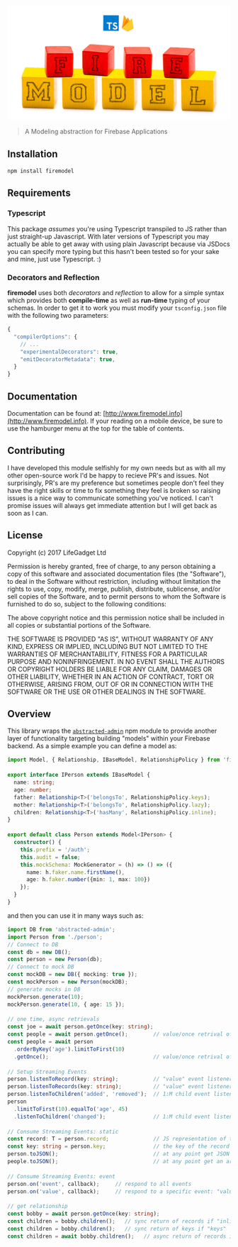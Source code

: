 ![logo](docs/images/logo.jpg)

> A Modeling abstraction for Firebase Applications

## Installation

```sh
npm install firemodel
```

## Requirements

### Typescript

This package _assumes_ you're using Typescript transpiled to JS rather than just straight-up Javascript. With later versions of Typescript you may actually be able to get away with using plain Javascript because via JSDocs you can specify more typing but this hasn't been tested so for your sake and mine, just use Typescript. :) 

### Decorators and Reflection

**firemodel** uses both _decorators_ and _reflection_ to allow for a simple syntax which provides both **compile-time** as well as **run-time** typing of your schemas. In order to get it to work you must modify your `tsconfig.json` file with the following two parameters:

```ts
{
  "compilerOptions": {
    // ...
    "experimentalDecorators": true,
    "emitDecoratorMetadata": true,
  }
}
```

## Documentation

Documentation can be found at: [http://www.firemodel.info](http://www.firemodel.info). If your reading on a mobile device, be sure to use the hamburger menu at the top for the table of contents.

## Contributing 

I have developed this module selfishly for my own needs but as with all my other open-source work I'd be happy to recieve PR's and issues. Not surprisingly, PR's are my preference but sometimes people don't feel they have the right skills or time to fix something they feel is broken so raising issues is a nice way to communicate something you've noticed. I can't promise issues will always get immediate attention but I will get back as soon as I can.

## License

Copyright (c) 2017 LifeGadget Ltd

Permission is hereby granted, free of charge, to any person obtaining a copy of
this software and associated documentation files (the "Software"), to deal in
the Software without restriction, including without limitation the rights to
use, copy, modify, merge, publish, distribute, sublicense, and/or sell copies
of the Software, and to permit persons to whom the Software is furnished to do
so, subject to the following conditions:

The above copyright notice and this permission notice shall be included in all
copies or substantial portions of the Software.

THE SOFTWARE IS PROVIDED "AS IS", WITHOUT WARRANTY OF ANY KIND, EXPRESS OR
IMPLIED, INCLUDING BUT NOT LIMITED TO THE WARRANTIES OF MERCHANTABILITY,
FITNESS FOR A PARTICULAR PURPOSE AND NONINFRINGEMENT. IN NO EVENT SHALL THE
AUTHORS OR COPYRIGHT HOLDERS BE LIABLE FOR ANY CLAIM, DAMAGES OR OTHER
LIABILITY, WHETHER IN AN ACTION OF CONTRACT, TORT OR OTHERWISE, ARISING FROM,
OUT OF OR IN CONNECTION WITH THE SOFTWARE OR THE USE OR OTHER DEALINGS IN THE
SOFTWARE.

## Overview

This library wraps the [`abstracted-admin`](https://www.abstracted-admin.com/) npm module to provide another layer of functionality targeting building "models" within your Firebase backend. As a simple example you can define a model as: 

```ts
import Model, { Relationship, IBaseModel, RelationshipPolicy } from 'firemodel';

export interface IPerson extends IBaseModel {
  name: string;
  age: number;
  father: Relationship<T>('belongsTo', RelationshipPolicy.keys);
  mother: Relationship<T>('belongsTo', RelationshipPolicy.lazy);
  children: Relationship<T>('hasMany', RelationshipPolicy.inline);
}

export default class Person extends Model<IPerson> {
  constructor() {
    this.prefix = '/auth';
    this.audit = false;
    this.mockSchema: MockGenerator = (h) => () => ({
      name: h.faker.name.firstName(),
      age: h.faker.number({min: 1, max: 100})
    });
  }
}
```

and then you can use it in many ways such as:

```ts
import DB from 'abstracted-admin';
import Person from './person';
// Connect to DB
const db = new DB();
const person = new Person(db);
// Connect to mock DB
const mockDB = new DB({ mocking: true });
const mockPerson = new Person(mockDB);
// generate mocks in DB
mockPerson.generate(10);
mockPerson.generate(10, { age: 15 });

// one time, async retrievals 
const joe = await person.getOnce(key: string);
const people = await person.getOnce();        // value/once retrival of all records
const people = await person
  .orderByKey('age').limitToFirst(10)
  .getOnce();                                 // value/once retrival of filtered/sorted records

// Setup Streaming Events
person.listenToRecord(key: string);           // "value" event listener on individual record
person.listenToRecords(key: string);          // "value" event listener on list of records
person.listenToChildren('added', 'removed');  // 1:M child event listeners
person
  .limitToFirst(10).equalTo('age', 45)
  .listenToChildren('changed');               // 1:M child event listeners with query attached

// Consume Streaming Events: static
const record: T = person.record;              // JS representation of the record (no key in record)
const key: string = person.key;               // the key of the record (if a list-view then blank)
person.toJSON();                              // at any point get JSON hash an individual record
people.toJSON();                              // at any point get an array of records with key included in hash record

// Consume Streaming Events: event
person.on('event', callback);     // respond to all events
person.on('value', callback);     // respond to a specific event: "value", "child_added", etc.

// get relationship
const bobby = await person.getOnce(key: string);
const children = bobby.children();   // sync return of records if "inline"
const children = bobby.children();   // sync return of keys if "keys"
const children = await bobby.children();   // async return of records if "lazy"
```
